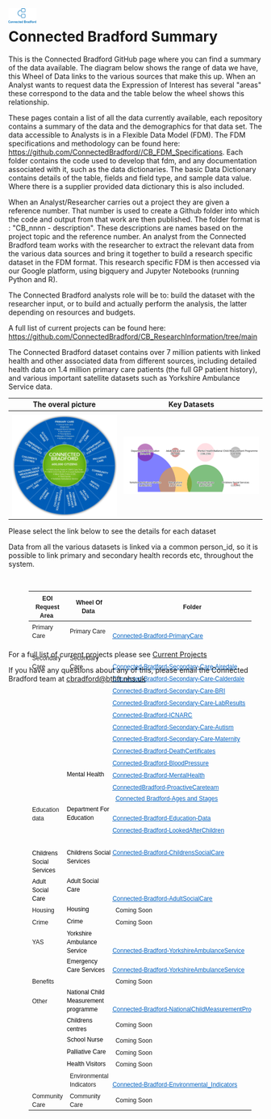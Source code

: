<a href="https://www.bradfordresearch.nhs.uk/our-research-teams/connected-bradford/">
  <img align="left" alt="ConnectedBradford" width="55px" src="https://github.com/ShoreRob1/Images/blob/main/CB%20logo%201.png?raw=true" />
</a>

# Connected Bradford Summary

This is the Connected Bradford GitHub page where you can find a summary of the data available. The diagram below shows the range of data we have, this Wheel of Data links to the various sources that make this up. 
When an Analyst wants to request data the Expression of Interest has several "areas" these correspond to the data and the table below the wheel shows this relationship.

These pages contain a list of all the data currently available, each repository contains a summary of the data and the demographics for that data set. The data accessible to Analysts is in a Flexible Data Model (FDM). The FDM specifications and methodology can be found here: https://github.com/ConnectedBradford//CB_FDM_Specifications. Each folder contains the code used to develop that fdm, and any documentation associated with it, such as the data dictionaries. The basic Data Dictionary contains details of the table, fields and field type, and sample data value. Where there is a supplier provided data dictionary this is also included. 

When an Analyst/Researcher carries out a project they are given a reference number. That number is used to create a Github folder into which the code and output from that work are then published. The folder format is : "CB_nnnn - description". These descriptions are names based on the project topic and the reference number. An analyst from the Connected Bradford team works with the researcher to extract the relevant data from the various data sources and bring it together to build a research specific dataset in the FDM format. This research specific FDM is then accessed via our Google platform, using bigquery and Jupyter Notebooks (running Python and R). 

The Connected Bradford analysts role will be to: build the dataset with the researcher input, or to build and actually perform the analysis, the latter depending on resources and budgets.

A full list of current projects can be found here: https://github.com/ConnectedBradford/CB_ResearchInformation/tree/main

The Connected Bradford dataset contains over 7 million patients with linked health and other associated data from different sources, including detailed health data on 1.4 million primary care patients (the full GP patient history), and various important satellite datasets such as Yorkshire Ambulance Service data.

|        The overal picture                                                                                                                                              |  Key Datasets   |
| --------------------------------------------------------------------------------------------------------------------------------------------------- | ------------- |
| <a href="https://github.com/ConnectedBradford/">
  <img  alt="ConnectedBradford" width="385px" class="center" src="https://github.com/ConnectedBradford/.github/blob/main/CBrad.gif?raw=true" /> </a>  |  <img align="leftt" alt="ConnectedBradford" width="500px" src="https://github.com/ConnectedBradford/CB_FDM_Specifications/blob/main/docs/wheel.png?raw=true" /> |

 Please select the link below to see the details for each dataset 

Data from all the various datasets is linked via a common person_id, so it is possible to link primary and secondary health records etc, throughout the system.
<p>&nbsp;</p>
<figure class="table" style="height:10px;width:87.73%;">
    <table class="ck-table-resized">
        <colgroup>
            <col style="width:14.61%;">
            <col style="width:26.34%;">
            <col style="width:59.05%;">
        </colgroup>
        <thead>
            <tr>
                <th><span style="font-family:Tahoma, Geneva, sans-serif;font-size:12px;">EOI Request Area&nbsp;</span></th>
                <th><span style="font-family:Tahoma, Geneva, sans-serif;font-size:12px;">Wheel Of Data&nbsp;</span></th>
                <th><span style="font-family:Tahoma, Geneva, sans-serif;font-size:12px;">Folder&nbsp;</span></th>
            </tr>
        </thead>
        <tbody>
            <tr>
                <td><span style="font-family:Tahoma, Geneva, sans-serif;font-size:12px;">Primary Care</span></td>
                <td><span style="font-family:Tahoma, Geneva, sans-serif;font-size:12px;">Primary Care&nbsp;</span></td>
                <td class="xl65" style="font-style:normal;font-weight:400;height:14.5pt;padding-left:1px;padding-right:1px;padding-top:1px;text-wrap:nowrap;vertical-align:bottom;white-space-collapse:collapse;width:246pt;" height="19" width="327"><a target="_blank" rel="noopener noreferrer" href="https://github.com/ConnectedBradford/Connected-Bradford-PrimaryCare"><span style="color:rgb(5,99,193);font-family:Tahoma, Geneva, sans-serif;font-size:12px;"><u>Connected-Bradford-PrimaryCare</u></span></a></td>
            </tr>
            <tr>
                <td>&nbsp;</td>
                <td>&nbsp;</td>
                <td>&nbsp;</td>
            </tr>
            <tr>
                <td><span style="font-family:Tahoma, Geneva, sans-serif;font-size:12px;">Secondary Care</span></td>
                <td><span style="font-family:Tahoma, Geneva, sans-serif;font-size:12px;">Secondary Care</span></td>
                <td class="xl65" style="font-style:normal;font-weight:400;height:14.5pt;padding-left:1px;padding-right:1px;padding-top:1px;text-wrap:nowrap;vertical-align:bottom;white-space-collapse:collapse;width:246pt;" height="19" width="327"><a target="_blank" rel="noopener noreferrer" href="https://github.com/ConnectedBradford/Connected-Bradford-Secondary-Care-Airedale"><span style="color:rgb(5,99,193);font-family:Tahoma, Geneva, sans-serif;font-size:12px;"><u>Connected-Bradford-Secondary-Care-Airedale</u></span></a></td>
            </tr>
            <tr>
                <td>&nbsp;</td>
                <td>&nbsp;</td>
                <td class="xl65" style="font-style:normal;font-weight:400;height:14.5pt;padding-left:1px;padding-right:1px;padding-top:1px;text-wrap:nowrap;vertical-align:bottom;white-space-collapse:collapse;" height="19"><a target="_blank" rel="noopener noreferrer" href="https://github.com/ConnectedBradford/Connected-Bradford-Secondary-Care-Calderdale"><span style="color:rgb(5,99,193);font-family:Tahoma, Geneva, sans-serif;font-size:12px;"><u>Connected-Bradford-Secondary-Care-Calderdale</u></span></a></td>
            </tr>
            <tr>
                <td>&nbsp;</td>
                <td>&nbsp;</td>
                <td class="xl65" style="font-style:normal;font-weight:400;height:14.5pt;padding-left:1px;padding-right:1px;padding-top:1px;text-wrap:nowrap;vertical-align:bottom;white-space-collapse:collapse;" height="19"><a target="_blank" rel="noopener noreferrer" href="https://github.com/ConnectedBradford/Connected-Bradford-Secondary-Care-BRI"><span style="color:rgb(5,99,193);font-family:Tahoma, Geneva, sans-serif;font-size:12px;"><u>Connected-Bradford-Secondary-Care-BRI</u></span></a></td>
            </tr>
            <tr>
                <td>&nbsp;</td>
                <td>&nbsp;</td>
                <td class="xl65" style="font-style:normal;font-weight:400;height:14.5pt;padding-left:1px;padding-right:1px;padding-top:1px;text-wrap:nowrap;vertical-align:bottom;white-space-collapse:collapse;" height="19"><a target="_blank" rel="noopener noreferrer" href="https://github.com/ConnectedBradford/Connected-Bradford-Secondary-Care-LabResults"><span style="color:rgb(5,99,193);font-family:Tahoma, Geneva, sans-serif;font-size:12px;"><u>Connected-Bradford-Secondary-Care-LabResults</u></span></a></td>
            </tr>
            <tr>
                <td>&nbsp;</td>
                <td>&nbsp;</td>
                <td class="xl65" style="font-style:normal;font-weight:400;height:14.5pt;padding-left:1px;padding-right:1px;padding-top:1px;text-wrap:nowrap;vertical-align:bottom;white-space-collapse:collapse;" height="19"><a target="_blank" rel="noopener noreferrer" href="https://github.com/ConnectedBradford/Connected-Bradford-ICNARC"><span style="color:rgb(5,99,193);font-family:Tahoma, Geneva, sans-serif;font-size:12px;"><u>Connected-Bradford-ICNARC</u></span></a></td>
            </tr>
            <tr>
                <td>&nbsp;</td>
                <td>&nbsp;</td>
                <td class="xl65" style="font-style:normal;font-weight:400;height:14.5pt;padding-left:1px;padding-right:1px;padding-top:1px;text-wrap:nowrap;vertical-align:bottom;white-space-collapse:collapse;" height="19"><a target="_blank" rel="noopener noreferrer" href="https://github.com/ConnectedBradford/Connected-Bradford-Secndary-Care-Autism"><span style="color:rgb(5,99,193);font-family:Tahoma, Geneva, sans-serif;font-size:12px;"><u>Connected-Bradford-Secondary-Care-Autism</u></span></a></td>
            </tr>
            <tr>
                <td>&nbsp;</td>
                <td>&nbsp;</td>
                <td class="xl65" style="font-style:normal;font-weight:400;height:14.5pt;padding-left:1px;padding-right:1px;padding-top:1px;text-wrap:nowrap;vertical-align:bottom;white-space-collapse:collapse;" height="19"><a target="_blank" rel="noopener noreferrer" href="https://github.com/ConnectedBradford/Connected-Bradford-Secondary-Care-Maternity"><span style="color:rgb(5,99,193);font-family:Tahoma, Geneva, sans-serif;font-size:12px;"><u>Connected-Bradford-Secondary-Care-Maternity</u></span></a></td>
            </tr>
            <tr>
                <td>&nbsp;</td>
                <td>&nbsp;</td>
                <td class="xl65" style="font-style:normal;font-weight:400;height:14.5pt;padding-left:1px;padding-right:1px;padding-top:1px;text-wrap:nowrap;vertical-align:bottom;white-space-collapse:collapse;width:246pt;" height="19" width="327"><a target="_blank" rel="noopener noreferrer" href="https://github.com/ConnectedBradford/Connected-Bradford-DeathCertificates"><span style="color:rgb(5,99,193);font-family:Tahoma, Geneva, sans-serif;font-size:12px;"><u>Connected-Bradford-DeathCertificates</u></span></a></td>
            </tr>
                      <tr>
                <td>&nbsp;</td>
                <td>&nbsp;</td>
                <td class="xl65" style="font-style:normal;font-weight:400;height:14.5pt;padding-left:1px;padding-right:1px;padding-top:1px;text-wrap:nowrap;vertical-align:bottom;white-space-collapse:collapse;width:246pt;" height="19" width="327"><a target="_blank" rel="noopener noreferrer" href="https://github.com/ConnectedBradford/Connected-Bradford-BloodPressure"><span style="color:rgb(5,99,193);font-family:Tahoma, Geneva, sans-serif;font-size:12px;"><u>Connected-Bradford-BloodPressure</u></span></a></td>
            </tr>
            <tr>
                <td>&nbsp;</td>
                <td class="xl66" style="font-style:normal;font-weight:400;height:14.5pt;padding-left:1px;padding-right:1px;padding-top:1px;text-decoration-line:none;text-wrap:wrap;vertical-align:top;white-space-collapse:collapse;width:214pt;" height="19" width="285"><span style="color:black;font-family:Tahoma, Geneva, sans-serif;font-size:12px;">Mental Health</span></td>
                <td class="xl65" style="font-style:normal;font-weight:400;padding-left:1px;padding-right:1px;padding-top:1px;text-wrap:nowrap;vertical-align:bottom;white-space-collapse:collapse;width:246pt;" width="327"><a target="_blank" rel="noopener noreferrer" href="https://github.com/ConnectedBradford/Connected-Bradford-MentalHealth"><span style="color:rgb(5,99,193);font-family:Tahoma, Geneva, sans-serif;font-size:12px;"><u>Connected-Bradford-MentalHealth</u></span></a></td>
            </tr>
            <tr>
                <td>&nbsp;</td>
                <td class="xl66" style="font-style:normal;font-weight:400;height:14.5pt;padding-left:1px;padding-right:1px;padding-top:1px;text-decoration-line:none;text-wrap:wrap;vertical-align:top;white-space-collapse:collapse;width:214pt;" height="19" width="285"><span style="font-family:Tahoma, Geneva, sans-serif;font-size:12px;"><span style="color:black;font-family:Calibri, sans-serif;font-size:11pt;"></span></span></td>
                <td class="xl65" style="font-style:normal;font-weight:400;padding-left:1px;padding-right:1px;padding-top:1px;text-wrap:nowrap;vertical-align:bottom;white-space-collapse:collapse;"><a target="_blank" rel="noopener noreferrer" href="https://github.com/ConnectedBradford/ConnectedBradford-ProactiveCareteam"><span style="color:rgb(5,99,193);font-family:Tahoma, Geneva, sans-serif;font-size:12px;"><u>ConnectedBradford-ProactiveCareteam</u></span></a></td>
            </tr>
            <tr>
                <td>&nbsp;</td>
                <td>&nbsp;</td>
                <td><a target="_blank" rel="noopener noreferrer" href="https://github.com/ConnectedBradford/Ages_And_Stages_Questionnaires"><span style="color:rgb(5,99,193);font-family:Tahoma, Geneva, sans-serif;font-size:12px;"><u>Connected Bradford-Ages and Stages</u></span></a></td>
            </tr>
            <tr>
                <td><span style="font-family:Tahoma, Geneva, sans-serif;font-size:12px;">Education data&nbsp;</span></td>
                <td class="xl66" style="font-style:normal;font-weight:400;height:14.5pt;padding-left:1px;padding-right:1px;padding-top:1px;text-decoration-line:none;text-wrap:wrap;vertical-align:top;white-space-collapse:collapse;width:214pt;" height="19" width="285"><span style="color:black;font-family:Tahoma, Geneva, sans-serif;font-size:12px;">Department For Education</span></td>
                <td class="xl65" style="font-style:normal;font-weight:400;padding-left:1px;padding-right:1px;padding-top:1px;text-wrap:nowrap;vertical-align:bottom;white-space-collapse:collapse;width:246pt;" width="327"><a target="_blank" rel="noopener noreferrer" href="https://github.com/ConnectedBradford/Connected-Bradford-Education-Data"><span style="color:rgb(5,99,193);font-family:Tahoma, Geneva, sans-serif;font-size:12px;"><u>Connected-Bradford-Education-Data</u></span></a></td>
            </tr>
            <tr>
                <td>&nbsp;</td>
                <td class="xl66" style="font-style:normal;font-weight:400;height:14.5pt;padding-left:1px;padding-right:1px;padding-top:1px;text-decoration-line:none;text-wrap:wrap;vertical-align:top;white-space-collapse:collapse;width:214pt;" height="19" width="285"><span style="font-family:Tahoma, Geneva, sans-serif;font-size:12px;"><span style="color:black;font-family:Calibri, sans-serif;font-size:11pt;"></span></span></td>
                <td class="xl65" style="font-style:normal;font-weight:400;padding-left:1px;padding-right:1px;padding-top:1px;text-wrap:nowrap;vertical-align:bottom;white-space-collapse:collapse;"><a target="_blank" rel="noopener noreferrer" href="https://github.com/ConnectedBradford/Connected-Bradford-LookedAfterChildren"><span style="color:rgb(5,99,193);font-family:Tahoma, Geneva, sans-serif;font-size:12px;"><u>Connected-Bradford-LookedAfterChildren</u></span></a></td>
            </tr>
            <tr>
                <td>&nbsp;</td>
                <td>&nbsp;</td>
                <td>&nbsp;</td>
            </tr>
            <tr>
                <td><span style="color:black;font-family:Tahoma, Geneva, sans-serif;font-size:12px;">Childrens Social Services</span></td>
                <td class="xl66" style="font-style:normal;font-weight:400;height:15.5pt;padding-left:1px;padding-right:1px;padding-top:1px;text-decoration-line:none;text-wrap:wrap;vertical-align:top;white-space-collapse:collapse;width:214pt;" height="21" width="285"><span style="color:black;font-family:Tahoma, Geneva, sans-serif;font-size:12px;">Childrens Social Services</span></td>
                <td class="xl67" style="font-style:normal;font-weight:400;padding-left:1px;padding-right:1px;padding-top:1px;text-wrap:nowrap;vertical-align:top;white-space-collapse:collapse;width:246pt;" width="327"><a target="_blank" rel="noopener noreferrer" href="https://github.com/ConnectedBradford/Connected-Bradford-ChildrensSocialCare"><span style="color:rgb(5,99,193);font-family:Tahoma, Geneva, sans-serif;font-size:12px;"><u>Connected-Bradford-ChildrensSocialCare</u></span></a></td>
            </tr>
            <tr>
                <td><span style="color:black;font-family:Tahoma, Geneva, sans-serif;font-size:12px;">Adult Social Care</span></td>
                <td class="xl66" style="font-style:normal;font-weight:400;height:14.5pt;padding-left:1px;padding-right:1px;padding-top:1px;text-decoration-line:none;text-wrap:wrap;vertical-align:top;white-space-collapse:collapse;width:214pt;" height="19" width="285"><span style="color:black;font-family:Tahoma, Geneva, sans-serif;font-size:12px;">Adult Social Care</span></td>
                <td class="xl65" style="font-style:normal;font-weight:400;padding-left:1px;padding-right:1px;padding-top:1px;text-wrap:nowrap;vertical-align:bottom;white-space-collapse:collapse;"><a target="_blank" rel="noopener noreferrer" href="https://github.com/ConnectedBradford/Connected-Bradford-AdultSocialCare"><span style="color:rgb(5,99,193);font-family:Tahoma, Geneva, sans-serif;font-size:12px;"><u>Connected-Bradford-AdultSocialCare</u></span></a></td>
            </tr>
            <tr>
                <td><span style="font-family:Tahoma, Geneva, sans-serif;font-size:12px;">Housing</span></td>
                <td class="xl65" style="font-style:normal;font-weight:400;height:14.5pt;padding-left:1px;padding-right:1px;padding-top:1px;text-decoration-line:none;text-wrap:wrap;vertical-align:top;white-space-collapse:collapse;width:214pt;" height="19" width="285"><span style="color:black;font-family:Tahoma, Geneva, sans-serif;font-size:12px;">Housing</span></td>
                <td><span style="font-family:Tahoma, Geneva, sans-serif;font-size:12px;">Coming Soon&nbsp;</span></td>
            </tr>
            <tr>
                <td><span style="font-family:Tahoma, Geneva, sans-serif;font-size:12px;">Crime</span></td>
                <td class="xl65" style="font-style:normal;font-weight:400;height:14.5pt;padding-left:1px;padding-right:1px;padding-top:1px;text-decoration-line:none;text-wrap:wrap;vertical-align:top;white-space-collapse:collapse;width:214pt;" height="19" width="285"><span style="color:black;font-family:Tahoma, Geneva, sans-serif;font-size:12px;">Crime</span></td>
                <td><span style="font-family:Tahoma, Geneva, sans-serif;font-size:12px;">Coming Soon&nbsp;</span></td>
            </tr>
            <tr>
                <td><span style="font-family:Tahoma, Geneva, sans-serif;font-size:12px;">YAS</span></td>
                <td class="xl66" style="font-style:normal;font-weight:400;height:14.5pt;padding-left:1px;padding-right:1px;padding-top:1px;text-decoration-line:none;text-wrap:wrap;vertical-align:top;white-space-collapse:collapse;width:214pt;" height="19" width="285"><span style="color:black;font-family:Tahoma, Geneva, sans-serif;font-size:12px;">Yorkshire Ambulance Service</span></td>
                <td class="xl65" style="font-style:normal;font-weight:400;padding-left:1px;padding-right:1px;padding-top:1px;text-wrap:nowrap;vertical-align:bottom;white-space-collapse:collapse;width:246pt;" width="327"><a target="_blank" rel="noopener noreferrer" href="https://github.com/ConnectedBradford/Connected-Bradford-YorkshireAmbulanceService"><span style="color:rgb(5,99,193);font-family:Tahoma, Geneva, sans-serif;font-size:12px;"><u>Connected-Bradford-YorkshireAmbulanceService</u></span></a></td>
            </tr>
            <tr>
                <td>&nbsp;</td>
                <td class="xl66" style="font-style:normal;font-weight:400;height:14.5pt;padding-left:1px;padding-right:1px;padding-top:1px;text-decoration-line:none;text-wrap:wrap;vertical-align:top;white-space-collapse:collapse;width:214pt;" height="19" width="285"><span style="color:black;font-family:Tahoma, Geneva, sans-serif;font-size:12px;">Emergency Care Services</span></td>
                <td class="xl65" style="font-style:normal;font-weight:400;padding-left:1px;padding-right:1px;padding-top:1px;text-wrap:nowrap;vertical-align:bottom;white-space-collapse:collapse;"><a target="_blank" rel="noopener noreferrer" href="https://github.com/ConnectedBradford/Connected-Bradford-YorkshireAmbulanceService"><span style="color:rgb(5,99,193);font-family:Tahoma, Geneva, sans-serif;font-size:12px;"><u>Connected-Bradford-YorkshireAmbulanceService</u></span></a></td>
            </tr>
            <tr>
                <td><span style="font-family:Tahoma, Geneva, sans-serif;font-size:12px;">Benefits</span></td>
                <td>&nbsp;</td>
                <td><span style="font-family:Tahoma, Geneva, sans-serif;font-size:12px;">Coming Soon&nbsp;</span></td>
            </tr>
            <tr>
                <td><span style="font-family:Tahoma, Geneva, sans-serif;font-size:12px;">Other&nbsp;</span></td>
                <td class="xl66" style="font-style:normal;font-weight:400;height:14.5pt;padding-left:1px;padding-right:1px;padding-top:1px;text-decoration-line:none;text-wrap:wrap;vertical-align:top;white-space-collapse:collapse;width:214pt;" height="19" width="285"><span style="color:black;font-family:Tahoma, Geneva, sans-serif;font-size:12px;">National Child Measurement programme</span></td>
                <td class="xl65" style="font-style:normal;font-weight:400;padding-left:1px;padding-right:1px;padding-top:1px;text-wrap:nowrap;vertical-align:bottom;white-space-collapse:collapse;width:246pt;" width="327"><a target="_blank" rel="noopener noreferrer" href="https://github.com/ConnectedBradford/Connected-Bradford-NationalChildMeasurementProgramme"><span style="color:rgb(5,99,193);font-family:Tahoma, Geneva, sans-serif;font-size:12px;"><u>Connected-Bradford-NationalChildMeasurementProgramme</u></span></a></td>
            </tr>
            <tr>
                <td>&nbsp;</td>
                <td class="xl65" style="font-style:normal;font-weight:400;height:14.5pt;padding-left:1px;padding-right:1px;padding-top:1px;text-decoration-line:none;text-wrap:wrap;vertical-align:top;white-space-collapse:collapse;width:214pt;" height="19" width="285"><span style="color:black;font-family:Tahoma, Geneva, sans-serif;font-size:12px;">Childrens centres</span></td>
                <td><span style="font-family:Tahoma, Geneva, sans-serif;font-size:12px;">Coming Soon&nbsp;</span></td>
            </tr>
            <tr>
                <td>&nbsp;</td>
                <td class="xl65" style="font-style:normal;font-weight:400;height:14.5pt;padding-left:1px;padding-right:1px;padding-top:1px;text-decoration-line:none;text-wrap:wrap;vertical-align:top;white-space-collapse:collapse;width:214pt;" height="19" width="285"><span style="color:black;font-family:Tahoma, Geneva, sans-serif;font-size:12px;">School Nurse</span></td>
                <td><span style="font-family:Tahoma, Geneva, sans-serif;font-size:12px;">Coming Soon&nbsp;</span></td>
            </tr>
            <tr>
                <td>&nbsp;</td>
                <td class="xl65" style="font-style:normal;font-weight:400;height:14.5pt;padding-left:1px;padding-right:1px;padding-top:1px;text-decoration-line:none;text-wrap:wrap;vertical-align:top;white-space-collapse:collapse;width:214pt;" height="19" width="285"><span style="color:black;font-family:Tahoma, Geneva, sans-serif;font-size:12px;">Palliative Care</span></td>
                <td><span style="font-family:Tahoma, Geneva, sans-serif;font-size:12px;">Coming Soon&nbsp;</span></td>
            </tr>
            <tr>
                <td>&nbsp;</td>
                <td class="xl65" style="font-style:normal;font-weight:400;height:14.5pt;padding-left:1px;padding-right:1px;padding-top:1px;text-decoration-line:none;text-wrap:wrap;vertical-align:top;white-space-collapse:collapse;width:214pt;" height="19" width="285"><span style="color:black;font-family:Tahoma, Geneva, sans-serif;font-size:12px;">Health Visitors</span></td>
                <td><span style="font-family:Tahoma, Geneva, sans-serif;font-size:12px;">Coming Soon&nbsp;</span></td>
            </tr>
            <tr>
                <td>&nbsp;</td>
                <td><span style="font-family:Tahoma, Geneva, sans-serif;font-size:12px;">Environmental Indicators&nbsp;</span></td>
                <td class="xl65" style="font-style:normal;font-weight:400;height:14.5pt;padding-left:1px;padding-right:1px;padding-top:1px;text-wrap:nowrap;vertical-align:bottom;white-space-collapse:collapse;width:246pt;" height="19" width="327"><a target="_blank" rel="noopener noreferrer" href="https://github.com/ConnectedBradford/Connected-Bradford-Environmental_Indicators"><span style="color:rgb(5,99,193);font-family:Tahoma, Geneva, sans-serif;font-size:12px;"><u>Connected-Bradford-Environmental_Indicators</u></span></a></td>
            </tr>
            <tr>
                <td><span style="font-family:Tahoma, Geneva, sans-serif;font-size:12px;">Community Care</span></td>
                <td><span style="font-family:Tahoma, Geneva, sans-serif;font-size:12px;">Community Care</span></td>
                <td><span style="font-family:Tahoma, Geneva, sans-serif;font-size:12px;">Coming Soon&nbsp;</span></td>
            </tr>
        </tbody>
    </table>
</figure>
<p>&nbsp;</p>
<p>&nbsp;</p>
<p>&nbsp;</p>





For a full list of current projects please see [Current Projects](https://github.com/ConnectedBradford/CB_ResearchInformation/tree/main)

If you have any questions about any of this, please email the Connected Bradford team at cbradford@bthft.nhs.uk


